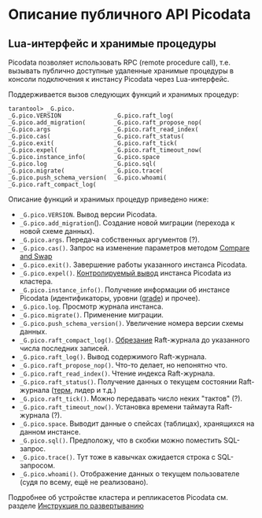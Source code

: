 # Описание публичного API Picodata
## Lua-интерфейс и хранимые процедуры

Picodata позволяет использовать RPC (remote procedure call), т.е. вызывать публично доступные удаленные хранимые процедуры в консоли подключения к инстансу Picodata через Lua-интерфейс.

Поддерживается вызов следующих функций и хранимых процедур:
```
tarantool> _G.pico.
_G.pico.VERSION               _G.pico.raft_log(
_G.pico.add_migration(        _G.pico.raft_propose_nop(
_G.pico.args                  _G.pico.raft_read_index(
_G.pico.cas(                  _G.pico.raft_status(
_G.pico.exit(                 _G.pico.raft_tick(
_G.pico.expel(                _G.pico.raft_timeout_now(
_G.pico.instance_info(        _G.pico.space
_G.pico.log                   _G.pico.sql(
_G.pico.migrate(              _G.pico.trace(
_G.pico.push_schema_version(  _G.pico.whoami(
_G.pico.raft_compact_log(   
```
Описание функций и хранимых процедур приведено ниже:

- `_G.pico.VERSION`. Вывод версии Picodata.
- `_G.pico.add_migration`(). Создание новой миграции (перехода к новой схеме данных).
- `_G.pico.args`. Передача собственных аргументов (?).
- `_G.pico.cas()`. Запрос на изменение параметров методом [Compare and Swap](glossary.md#сas-compare-and-swap)
- `_G.pico.exit()`. Завершение работы указанного инстанса Picodata.
- `_G.pico.expel()`. [Контролируемый вывод](cli.md#описание-команды-expel) инстанса Picodata из кластера.
- `_G.pico.instance_info()`. Получение информации об инстансе Picodata (идентификаторы, уровни ([grade](glossary.md#грейд-grade)) и прочее).
- `_G.pico.log`. Просмотр журнала инстанса.
- `_G.pico.migrate()`. Применение миграции.
- `_G.pico.push_schema_version()`. Увеличение номера версии схемы данных.
- `_G.pico.raft_compact_log()`. [Обрезание](glossary.md#компактизация-raft-журнала-raft-log-compaction) Raft-журнала до указанного числа последних записей.
- `_G.pico.raft_log()`. Вывод содержимого Raft-журнала.
- `_G.pico.raft_propose_nop()`. Что-то делает, но непонятно что.
- `_G.pico.raft_read_index()`. Чтение индекса Raft-журнала.
- `_G.pico.raft_status()`. Получение данных о текущем состоянии Raft-журнала ([терм](glossary.md#терм-term), лидер и т.д.)
- `_G.pico.raft_tick()`. Можно передавать число неких "тактов" (?). 
- `_G.pico.raft_timeout_now()`. Установка времени таймаута Raft-журнала (?).
- `_G.pico.space`. Выводит данные о спейсах (таблицах), хранящихся на данном инстансе.
- `_G.pico.sql()`. Предположу, что в скобки можно поместить SQL-запрос.
- `_G.pico.trace()`. Тут тоже в кавычках ожидается строка с SQL-запросом.
- `_G.pico.whoami()`. Отображение данных о текущем пользователе (судя по всему, ещё не реализовано).

Подробнее об устройстве кластера и репликасетов Picodata см. разделе [Инструкция по развертыванию](../deploy)
